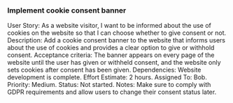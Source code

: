 ### Implement cookie consent banner

User Story: As a website visitor, I want to be informed about the use of cookies on the website so that I can choose whether to give consent or not.
Description: Add a cookie consent banner to the website that informs users about the use of cookies and provides a clear option to give or withhold consent.
Acceptance criteria: The banner appears on every page of the website until the user has given or withheld consent, and the website only sets cookies after consent has been given.
Dependencies: Website development is complete.
Effort Estimate: 2 hours.
Assigned To: Bob.
Priority: Medium.
Status: Not started.
Notes: Make sure to comply with GDPR requirements and allow users to change their consent status later.
